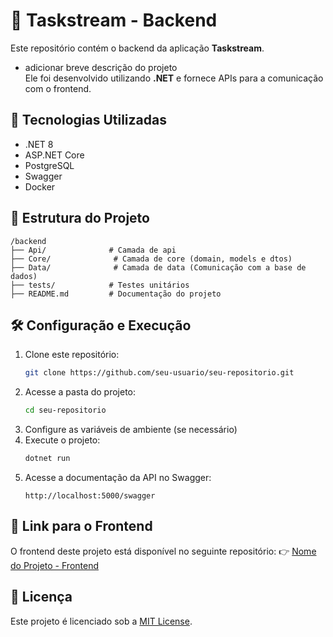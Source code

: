 # 📌 Taskstream - Backend

Este repositório contém o backend da aplicação **Taskstream**. 
- adicionar breve descrição do projeto
<br>Ele foi desenvolvido utilizando **.NET** e fornece APIs para a comunicação com o frontend.

## 🚀 Tecnologias Utilizadas
- .NET 8
- ASP.NET Core
- PostgreSQL
- Swagger
- Docker

## 📂 Estrutura do Projeto
```
/backend
├── Api/              # Camada de api
├── Core/              # Camada de core (domain, models e dtos)
├── Data/              # Camada de data (Comunicação com a base de dados)
├── tests/            # Testes unitários
├── README.md         # Documentação do projeto
```

## 🛠️ Configuração e Execução

1. Clone este repositório:
   ```bash
   git clone https://github.com/seu-usuario/seu-repositorio.git
   ```
2. Acesse a pasta do projeto:
   ```bash
   cd seu-repositorio
   ```
3. Configure as variáveis de ambiente (se necessário)
4. Execute o projeto:
   ```bash
   dotnet run
   ```
5. Acesse a documentação da API no Swagger:
   ```
   http://localhost:5000/swagger
   ```

## 🔗 Link para o Frontend
O frontend deste projeto está disponível no seguinte repositório:
👉 [Nome do Projeto - Frontend](https://github.com/seu-usuario/frontend-repositorio)

## 📜 Licença
Este projeto é licenciado sob a [MIT License](LICENSE).
